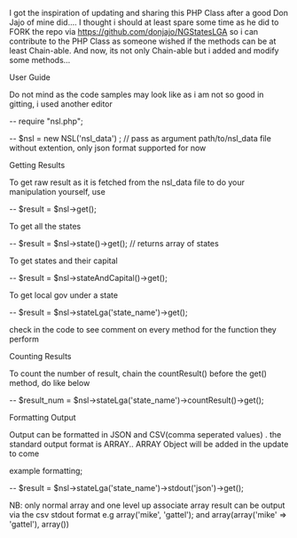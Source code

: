 I got the inspiration of updating and sharing this PHP Class after a good Don Jajo of mine did.... I thought i should at least spare some time as he did to FORK the repo via https://github.com/donjajo/NGStatesLGA so i can contribute to the PHP Class as someone wished if the methods can be at least Chain-able. And now, its not only Chain-able but i added and modify some methods...

 

 
User Guide

Do not mind as the code samples may look like as i am not so good in gitting, i used another editor

 

-- require "nsl.php";

-- $nsl = new NSL('nsl_data') ; // pass as argument path/to/nsl_data file without extention, only json format supported for now

 
 Getting Results

To get raw result as it is fetched from the nsl_data file to do your manipulation yourself, use

-- $result = $nsl->get();


To get all the states

-- $result = $nsl->state()->get(); // returns array of states


To get states and their capital 

-- $result = $nsl->stateAndCapital()->get();

 

To get local gov under a state

-- $result = $nsl->stateLga('state_name')->get();

 

check in the code to see comment on every method for the function they perform


Counting Results

To count the number of result, chain the countResult() before the get() method, do like below

-- $result_num = $nsl->stateLga('state_name')->countResult()->get();

 
Formatting Output

Output can be formatted in JSON and CSV(comma seperated values) . the standard output format is ARRAY.. ARRAY Object will be added in the update to come

example formatting;

-- $result = $nsl->stateLga('state_name')->stdout('json')->get();

 

NB:  only normal array and one level up associate array result can be output via the csv stdout format e.g array('mike', 'gattel'); and array(array('mike' => 'gattel'), array())



 


